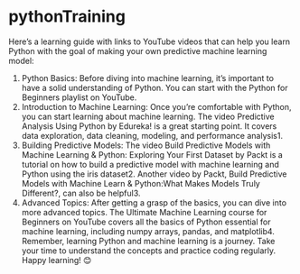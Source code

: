 ﻿# pythonTraining

Here’s a learning guide with links to YouTube videos that can help you learn Python with the goal of making your own predictive machine learning model:
1.	Python Basics: Before diving into machine learning, it’s important to have a solid understanding of Python. You can start with the Python for Beginners playlist on YouTube.
2.	Introduction to Machine Learning: Once you’re comfortable with Python, you can start learning about machine learning. The video Predictive Analysis Using Python by Edureka! is a great starting point. It covers data exploration, data cleaning, modeling, and performance analysis1.
3.	Building Predictive Models: The video Build Predictive Models with Machine Learning & Python: Exploring Your First Dataset by Packt is a tutorial on how to build a predictive model with machine learning and Python using the iris dataset2. Another video by Packt, Build Predictive Models with Machine Learn & Python:What Makes Models Truly Different?, can also be helpful3.
4.	Advanced Topics: After getting a grasp of the basics, you can dive into more advanced topics. The Ultimate Machine Learning course for Beginners on YouTube covers all the basics of Python essential for machine learning, including numpy arrays, pandas, and matplotlib4.
Remember, learning Python and machine learning is a journey. Take your time to understand the concepts and practice coding regularly. Happy learning! 😊

